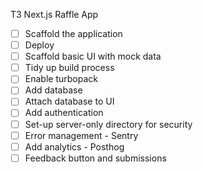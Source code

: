 T3 Next.js Raffle App

- [ ] Scaffold the application
- [ ] Deploy
- [ ] Scaffold basic UI with mock data
- [ ] Tidy up build process
- [ ] Enable turbopack
- [ ] Add database
- [ ] Attach database to UI
- [ ] Add authentication
- [ ] Set-up server-only directory for security
- [ ] Error management - Sentry
- [ ] Add analytics - Posthog
- [ ] Feedback button and submissions
